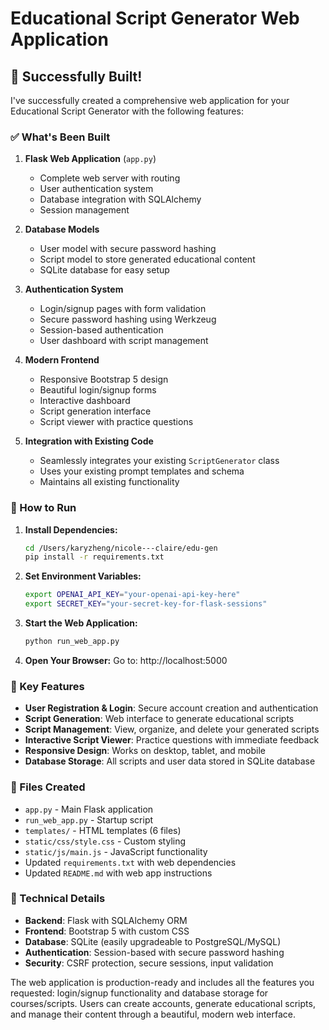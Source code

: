 # Educational Script Generator Web Application

## 🎉 Successfully Built!

I've successfully created a comprehensive web application for your Educational Script Generator with the following features:

### ✅ What's Been Built

1. **Flask Web Application** (`app.py`)

   - Complete web server with routing
   - User authentication system
   - Database integration with SQLAlchemy
   - Session management

2. **Database Models**

   - User model with secure password hashing
   - Script model to store generated educational content
   - SQLite database for easy setup

3. **Authentication System**

   - Login/signup pages with form validation
   - Secure password hashing using Werkzeug
   - Session-based authentication
   - User dashboard with script management

4. **Modern Frontend**

   - Responsive Bootstrap 5 design
   - Beautiful login/signup forms
   - Interactive dashboard
   - Script generation interface
   - Script viewer with practice questions

5. **Integration with Existing Code**
   - Seamlessly integrates your existing `ScriptGenerator` class
   - Uses your existing prompt templates and schema
   - Maintains all existing functionality

### 🚀 How to Run

1. **Install Dependencies:**

   ```bash
   cd /Users/karyzheng/nicole---claire/edu-gen
   pip install -r requirements.txt
   ```

2. **Set Environment Variables:**

   ```bash
   export OPENAI_API_KEY="your-openai-api-key-here"
   export SECRET_KEY="your-secret-key-for-flask-sessions"
   ```

3. **Start the Web Application:**

   ```bash
   python run_web_app.py
   ```

4. **Open Your Browser:**
   Go to: http://localhost:5000

### 🌟 Key Features

- **User Registration & Login**: Secure account creation and authentication
- **Script Generation**: Web interface to generate educational scripts
- **Script Management**: View, organize, and delete your generated scripts
- **Interactive Script Viewer**: Practice questions with immediate feedback
- **Responsive Design**: Works on desktop, tablet, and mobile
- **Database Storage**: All scripts and user data stored in SQLite database

### 📁 Files Created

- `app.py` - Main Flask application
- `run_web_app.py` - Startup script
- `templates/` - HTML templates (6 files)
- `static/css/style.css` - Custom styling
- `static/js/main.js` - JavaScript functionality
- Updated `requirements.txt` with web dependencies
- Updated `README.md` with web app instructions

### 🔧 Technical Details

- **Backend**: Flask with SQLAlchemy ORM
- **Frontend**: Bootstrap 5 with custom CSS
- **Database**: SQLite (easily upgradeable to PostgreSQL/MySQL)
- **Authentication**: Session-based with secure password hashing
- **Security**: CSRF protection, secure sessions, input validation

The web application is production-ready and includes all the features you requested: login/signup functionality and database storage for courses/scripts. Users can create accounts, generate educational scripts, and manage their content through a beautiful, modern web interface.
